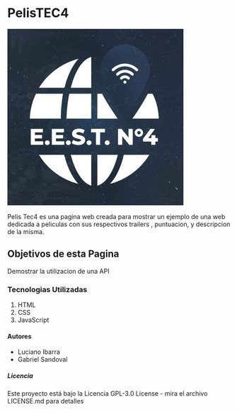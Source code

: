 # PelisTEC4
![Tecnica 4](https://github.com/LuchitoBlanquito/PelisTEC4/blob/main/static/css/img/cropped-logo.jpg)

Pelis Tec4 es una pagina web creada para mostrar un ejemplo de una web dedicada a peliculas con sus respectivos trailers , puntuacion, y descripcion de la misma. 

## Objetivos de esta Pagina
Demostrar la utilizacion de una API

### Tecnologias Utilizadas
1. HTML
1. CSS
1. JavaScript

#### Autores 
- Luciano Ibarra
- Gabriel Sandoval

##### Licencia
Este proyecto está bajo la Licencia GPL-3.0 License - mira el archivo LICENSE.md para detalles